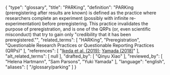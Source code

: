 {
    "type": "glossary",
    "title": "PARKing",
    "definition": "PARKing (preregistering after results are known) is defined as the practice where researchers complete an experiment (possibly with infinite re-experimentation) before preregistering. This practice invalidates the purpose of preregistration, and is one of the QRPs (or, even scientific misconduct) that try to gain only \"credibility that it has been preregistered.\"",
    "related_terms": [
        "HARKing",
        "Preregistration",
        "Questionable Research Practices or Questionable Reporting Practices (QRPs)"
    ],
    "references": [
        "[Ikeda et al. (2019)](https://www.jstage.jst.go.jp/article/sjpr/62/3/62_281/_pdf/-char/ja); [Yamada (2018)](https://www.frontiersin.org/articles/10.3389/fpsyg.2018.01831/full)"
    ],
    "alt_related_terms": [
        null
    ],
    "drafted_by": [
        "Qinyu Xiao"
    ],
    "reviewed_by": [
        "Helena Hartmann",
        "Sam Parsons",
        "Yuki Yamada"
    ],
    "language": "english",
    "aliases": [
        "/glossary/parking"
    ]
}